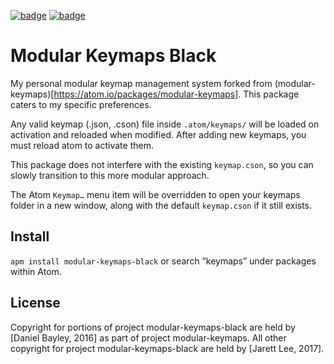[![badge][apm]][package]
[![badge][chat]][#slack]

Modular Keymaps Black
===============
My personal modular keymap management system forked from (modular-keymaps)[https://atom.io/packages/modular-keymaps]. This package caters to my specific preferences.

Any valid keymap (.json, .cson) file inside `.atom/keymaps/` will be loaded on activation and reloaded when modified. After adding new keymaps, you must reload atom to activate them.

This package does not interfere with the existing `keymap.cson`, so you can slowly transition to this more modular approach.

The Atom `Keymap…` menu item will be overridden to open your keymaps folder in a new window, along with the default `keymap.cson` if it still exists.

Install
-------
`apm install modular-keymaps-black` or search “keymaps” under packages within Atom.

License
-------
Copyright for portions of project modular-keymaps-black are held by [Daniel Bayley, 2016] as part of project modular-keymaps. All other copyright for project modular-keymaps-black are held by [Jarett Lee, 2017].

[MIT]:              LICENSE.md
[Jarett Lee]:       https://github.com/jarett-lee
[atom]:             https://atom.io
[apm]:              https://img.shields.io/apm/v/modular-keymaps-black.svg?style=flat-square
[package]:          https://atom.io/packages/modular-keymaps-black
[chat]:             https://img.shields.io/badge/chat-atom.io%20slack-ff69b4.svg?style=flat-square
[#slack]:           https://atom-slack.herokuapp.com

[fork from]:        https://atom.io/packages/modular-keymaps
